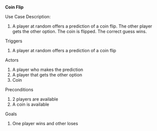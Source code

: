 **Coin Flip**

Use Case Description:
1. A player at random offers a prediction of a coin flip. The other player gets the other
option. The coin is flipped. The correct guess wins.
   
Triggers
1. A player at random offers a prediction of a coin flip

Actors
1. A player who makes the prediction
2. A player that gets the other option
3. Coin

Preconditions
1. 2 players are available
2. A coin is available

Goals
1. One player wins and other loses